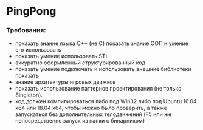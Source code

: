 # PingPong
### Требования: 
* показать знание языка C++ (не С) показать знание ООП и умение его использовать
*  показать умение использовать STL
*  аккуратно оформленный структурированный код
*  показать умение подключать и использовать внешние библиотеки показать
*  знание архитектуры игровых движков
*  показать использование паттернов проектирования (не только Singleton). 
* код должен компилироваться либо под Win32 либо под Ubuntu 16.04 x64 или 18.04 x64, чтобы можно было проверить, а также запускаться без дополнительных телодвижений (F5 или же непосредственно запуск из папки с бинарником)

